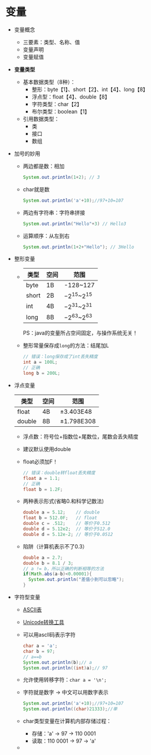# 变量
* 变量概念
  * 三要素：类型、名称、值
  * 变量声明
  * 变量赋值

* **变量类型**
  * 基本数据类型（8种）：
    * 整形：byte【1】、short【2】、int【4】、long【8】
    * 浮点型：float【4】、double【8】
    * 字符类型：char【2】
    * 布尔类型：boolean【1】
  * 引用数据类型：
    * 类
    * 接口
    * 数组

* 加号的妙用

  * 两边都是数：相加

    ```java
    System.out.println(1+2); // 3
    ```

  * char就是数

    ```java
    System.out.println('a'+10);//97+10=107
    ```

  * 两边有字符串：字符串拼接

    ```java
    System.out.println("Hello"+3) // Hello3
    ```

  * 运算顺序：从左到右

    ```java
    System.out.println(1+2+"Hello"); // 3Hello
    ```

* 整形变量

  * | 类型  | 空间 | 范围               |
    | ----- | ---- | ------------------ |
    | byte  | 1B   | -128~127           |
    | short | 2B   | $-2^{15}$~$2^{15}$ |
    | int   | 4B   | $-2^{31}$~$2^{31}$ |
    | long  | 8B   | $-2^{63}$~$2^{63}$ |

    PS：java的变量所占空间固定，与操作系统无关！

  * 整形常量保存成`long`的方法：结尾加L

    ```java
    // 错误：long保存成了int丢失精度
    int a = 100L;
    // 正确
    long b = 200L;
    ```

* 浮点变量

  | 类型   | 空间 | 范围           |
  | ------ | ---- | -------------- |
  | float  | 4B   | $\pm$3.403E48  |
  | double | 8B   | $\pm$1.798E308 |

  * 浮点数：符号位+指数位+尾数位，尾数会丢失精度

  * 建议默认使用double

  * float必须加F！

    ```java
    // 错误：double转float丢失精度
    float a = 1.1;
    // 正确
    float b = 1.2F;
    ```

  * 两种表示形式(省略0.和科学记数法)

    ```java
    double a = 5.12;    // double
    float b = 512.0F;   // float
    double c = .512;    // 等价于0.512
    double d = 5.12e2;  // 等价于512.0
    double d = 5.12e-2; // 等价于0.0512
    ```

  * 陷阱（计算机表示不了0.3）

    ```java
    double a = 2.7;
    double b = 8.1 / 3;
    // a != b，所以正确的判断相等的方法
    if(Math.abs(a-b)<0.00001){
      System.out.println("差值小到可以忽略");
    }
    ```

* 字符型变量

  * [ASCII表](https://www.runoob.com/w3cnote/ascii.html)

  * [Unicode转换工具](https://tool.chinaz.com/Tools/Unicode.aspx)

  * 可以用ascll码表示字符

    ```java
    char a = 'a';
    char b = 97;
    // a==b
    System.out.println(b);// a
    System.out.println((int)a);// 97
    ```

  * 允许使用转移字符：`char a = '\n';`

  * 字符就是数字 -> 中文可以用数字表示

    ```java
    System.out.println('a'+10);//97+10=107
    System.out.println((char)21333);//单
    ```

  * char类型变量在计算机内部存储过程：

    * 存储：'a' -> 97 -> 110 0001
    * 读取：110 0001 -> 97 -> 'a'

  * 